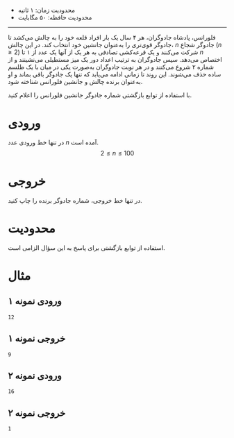 [_metadata_:id]:- "the-ultimate-spell"
[_metadata_:title]:- "طلسم نهایی"
[_metadata_:level]:- "medium"
[_metadata_:author]:- "عبدالسلام نیک‌کردار"
[_metadata_:series]:- "arrays-and-recursion"

+ محدودیت زمان: ۱ ثانیه
+ محدودیت حافظه: ۵۰ مگابایت

----------

فلورانس، پادشاه جادوگران، هر ۴ سال یک بار افراد قلعه خود را به چالش می‌کشد تا جادوگر قوی‌تری را به‌عنوان جانشین خود انتخاب کند. در این چالش، $n$ جادوگر شجاع ($n \geq 2$) شرکت می‌کنند و یک قرعه‌کشی تصادفی به هر یک از آنها یک عدد از ۱ تا $n$ اختصاص می‌دهد. سپس جادوگران به ترتیب اعداد دور یک میز مستطیلی می‌نشینند و از شماره ۲ شروع می‌کنند و در هر نوبت جادوگران به‌صورت یکی در میان با یک طلسم ساده حذف می‌شوند. این روند تا زمانی ادامه می‌یابد که تنها یک جادوگر باقی بماند و او به‌عنوان برنده چالش و جانشین فلورانس شناخته شود.

با استفاده از توابع بازگشتی شماره جادوگر جانشین فلورانس را اعلام کنید.

# ورودی 
در تنها خط ورودی عدد $n$ آمده است.
$$2 \leq n \leq 100$$

# خروجی
در تنها خط خروجی، شماره جادوگر برنده را چاپ کنید.

# محدودیت

استفاده از توابع بازگشتی برای پاسخ به این سؤال الزامی است.

# مثال
## ورودی نمونه ۱

```
12
```

## خروجی نمونه ۱

```
9
```

## ورودی نمونه ۲

```
16
```

## خروجی نمونه ۲

```
1
```

